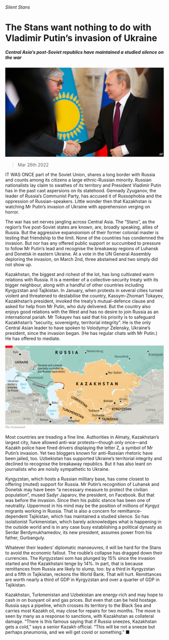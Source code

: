 ###### Silent Stans

# The Stans want nothing to do with Vladimir Putin’s invasion of Ukraine 

##### Central Asia’s post-Soviet republics have maintained a studied silence on the war 

![image](images/20220326_asp503.jpg) 

> Mar 26th 2022 

IT WAS ONCE part of the Soviet Union, shares a long border with Russia and counts among its citizens a large ethnic-Russian minority. Russian nationalists lay claim to swathes of its territory and President Vladimir Putin has in the past cast aspersions on its statehood. Gennady Zyuganov, the leader of Russia’s Communist Party, has accused it of Russophobia and the oppression of Russian-speakers. Little wonder then that Kazakhstan is watching Mr Putin’s invasion of Ukraine with apprehension verging on horror.

The war has set nerves jangling across Central Asia. The “Stans”, as the region’s five post-Soviet states are known, are, broadly speaking, allies of Russia. But the aggressive expansionism of their former colonial master is testing that friendship to the limit. None of the countries has condemned the invasion. But nor has any offered public support or succumbed to pressure to follow Mr Putin’s lead and recognise the breakaway regions of Luhansk and Donetsk in eastern Ukraine. At a vote in the UN General Assembly deploring the invasion, on March 2nd, three abstained and two simply did not show up.


Kazakhstan, the biggest and richest of the lot, has long cultivated warm relations with Russia. It is a member of a collective-security treaty with its bigger neighbour, along with a handful of other countries including Kyrgyzstan and Tajikistan. In January, when protests in several cities turned violent and threatened to destabilise the country, Kassym-Zhomart Tokayev, Kazakhstan’s president, invoked the treaty’s mutual-defence clause and asked for help from Mr Putin, who duly delivered. But the country also enjoys good relations with the West and has no desire to join Russia as an international pariah. Mr Tokayev has said that his priority is to safeguard Kazakhstan’s “security, sovereignty, territorial integrity”. He is the only Central Asian leader to have spoken to Volodymyr Zelensky, Ukraine’s president, since the invasion began. (He has regular chats with Mr Putin.) He has offered to mediate.

![image](images/20220326_ASM920_0.png) 


Most countries are treading a fine line. Authorities in Almaty, Kazakhstan’s largest city, have allowed anti-war protests—though only once—and Kazakh police have fined drivers displaying the letter Z, a symbol of Mr Putin’s invasion. Yet two bloggers known for anti-Russian rhetoric have been jailed, too. Uzbekistan has supported Ukraine’s territorial integrity and declined to recognise the breakaway republics. But it has also leant on journalists who are noisily sympathetic to Ukraine.

Kyrgyzstan, which hosts a Russian military base, has come closest to offering (muted) support for Russia. Mr Putin’s recognition of Luhansk and Donetsk may have been “a necessary measure to protect the civilian population”, mused Sadyr Japarov, the president, on Facebook. But that was before the invasion. Since then his public stance has been one of neutrality. Uppermost in his mind may be the position of millions of Kyrgyz migrants working in Russia. That is also a concern for remittance-dependent Tajikistan, which has maintained a studied silence. So has isolationist Turkmenistan, which barely acknowledges what is happening in the outside world and is in any case busy establishing a political dynasty as Serdar Berdymukhamedov, its new president, assumes power from his father, Gurbanguly.

Whatever their leaders’ diplomatic manoeuvres, it will be hard for the Stans to avoid the economic fallout. The rouble’s collapse has dragged down their currencies. The Kyrgyzstani som has plunged by 15% since the invasion started and the Kazakhstani tenge by 14%. In part, that is because remittances from Russia are likely to slump, too: by a third in Kyrgyzstan and a fifth in Tajikistan, reckons the World Bank. That will hurt. Remittances are worth nearly a third of GDP in Kyrgyzstan and over a quarter of GDP in Tajikistan.

Kazakhstan, Turkmenistan and Uzbekistan are energy-rich and may hope to cash in on buoyant oil and gas prices. But even that can be held hostage. Russia says a pipeline, which crosses its territory to the Black Sea and carries most Kazakh oil, may close for repairs for two months. The move is seen by many as a response to sanctions, with Kazakhstan as collateral damage. “There is this famous saying that if Russia sneezes, Kazakhstan gets a cold,” says a senior Kazakh official. “This will be not a sneeze but perhaps pneumonia, and we will get covid or something.” ■

